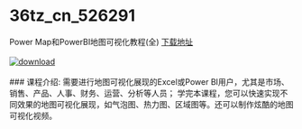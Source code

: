 # 36tz_cn_526291
Power Map和PowerBI地图可视化教程(全)
[下载地址](http://www.36tz.cn/article/526291 "下载地址")
<br/></br>[![download](http://36tz.cn/muke_img/2019_08_1-39-300x131.png "下载地址")](http://www.36tz.cn/article/526291 "下载地址")
<br/></br>### 课程介绍:
需要进行地图可视化展现的Excel或Power BI用户，尤其是市场、销售、产品、人事、财务、运营、分析等人员；
学完本课程，您可以快速实现不同效果的地图可视化展现，如气泡图、热力图、区域图等。还可以制作炫酷的地图可视化视频。

 

